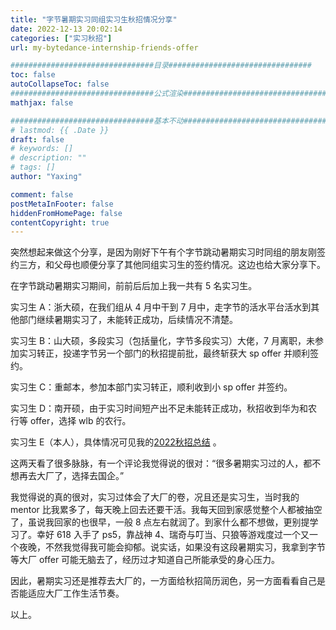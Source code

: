 ```yaml
---
title: "字节暑期实习同组实习生秋招情况分享"
date: 2022-12-13 20:02:14
categories: ["实习秋招"]
url: my-bytedance-internship-friends-offer

################################目录################################
toc: false
autoCollapseToc: false
################################公式渲染################################
mathjax: false

################################基本不动################################
# lastmod: {{ .Date }}
draft: false
# keywords: []
# description: ""
# tags: []
author: "Yaxing"

comment: false
postMetaInFooter: false
hiddenFromHomePage: false
contentCopyright: true
---
```


突然想起来做这个分享，是因为刚好下午有个字节跳动暑期实习时同组的朋友刚签约三方，和父母也顺便分享了其他同组实习生的签约情况。这边也给大家分享下。

<!--more-->

在字节跳动暑期实习期间，前前后后加上我一共有 5 名实习生。

实习生 A：浙大硕，在我们组从 4 月中干到 7 月中，走字节的活水平台活水到其他部门继续暑期实习了，未能转正成功，后续情况不清楚。

实习生 B：山大硕，多段实习（包括量化，字节多段实习）大佬，7 月离职，未参加实习转正，投递字节另一个部门的秋招提前批，最终斩获大 sp offer 并顺利签约。

实习生 C：重邮本，参加本部门实习转正，顺利收到小 sp offer 并签约。

实习生 D：南开硕，由于实习时间短产出不足未能转正成功，秋招收到华为和农行等 offer，选择 wlb 的农行。

实习生 E（本人），具体情况可见我的[2022秋招总结](https://yaxing97.com/2022-autumn-recruitment-summary.html) 。

这两天看了很多脉脉，有一个评论我觉得说的很对：“很多暑期实习过的人，都不想再去大厂了，选择去国企。”

我觉得说的真的很对，实习过体会了大厂的卷，况且还是实习生，当时我的 mentor 比我累多了，每天晚上回去还要干活。我每天回到家感觉整个人都被抽空了，虽说我回家的也很早，一般 8 点左右就润了。到家什么都不想做，更别提学习了。幸好 618 入手了 ps5，靠战神 4、瑞奇与叮当、只狼等游戏度过一个又一个夜晚，不然我觉得我可能会抑郁。说实话，如果没有这段暑期实习，我拿到字节等大厂 offer 可能无脑去了，经历过才知道自己所能承受的身心压力。

因此，暑期实习还是推荐去大厂的，一方面给秋招简历润色，另一方面看看自己是否能适应大厂工作生活节奏。

以上。
